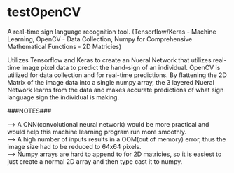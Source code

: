 # testOpenCV

A real-time sign language recognition tool. (Tensorflow/Keras - Machine Learning, OpenCV - Data Collection, Numpy for Comprehensive Mathematical Functions - 2D Matricies)

Utilizes Tensorflow and Keras to create an Nueral Network that utilizes real-time image pixel data to predict the hand-sign of an individual.  OpenCV is utilized for data collection and for real-time predictions.  By flattening the 2D Matrix of the image data into a single numpy array, the 3 layered Nueral Network learns from the data and makes accurate predictions of what sign language sign the individual is making.  

###NOTES###


-->  A CNN(convolutional neural network) would be more practical and would help this machine learning program run more smoothly.  
-->  A high number of inputs results in a OOM(out of memory) error, thus the image size had to be reduced to 64x64 pixels.  
-->  Numpy arrays are hard to append to for 2D matricies, so it is easiest to just create a normal 2D array and then type cast it to numpy.
